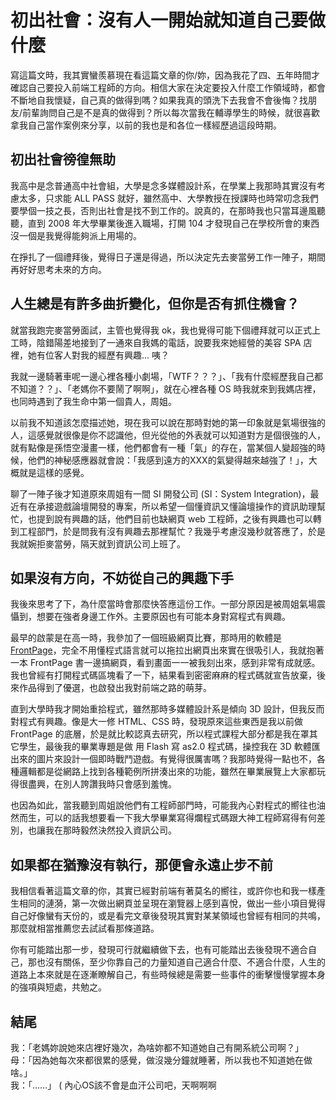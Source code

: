 # 初出社會：沒有人一開始就知道自己要做什麼

寫這篇文時，我其實蠻羨慕現在看這篇文章的你/妳，因為我花了四、五年時間才確認自己要投入前端工程師的方向。相信大家在決定要投入什麼工作領域時，都會不斷地自我懷疑，自己真的做得到嗎？如果我真的頭洗下去我會不會後悔？找朋友/前輩詢問自己是不是真的做得到？所以每次當我在輔導學生的時候，就很喜歡拿我自己當作案例來分享，以前的我也是和各位一樣經歷過這段時期。

## 初出社會徬徨無助

我高中是念普通高中社會組，大學是念多媒體設計系，在學業上我那時其實沒有考慮太多，只求能 ALL PASS 就好，雖然高中、大學教授在授課時也時常叨念我們要學個一技之長，否則出社會是找不到工作的。說真的，在那時我也只當耳邊風聽聽，直到 2008 年大學畢業後進入職場，打開 104 才發現自己在學校所會的東西沒一個是我覺得能夠派上用場的。

在掙扎了一個禮拜後，覺得日子還是得過，所以決定先去麥當勞工作一陣子，期間再好好思考未來的方向。

## 人生總是有許多曲折變化，但你是否有抓住機會？

就當我跑完麥當勞面試，主管也覺得我 ok，我也覺得可能下個禮拜就可以正式上工時，陰錯陽差地接到了一通來自我媽的電話，說要我來她經營的美容 SPA 店裡，她有位客人對我的經歷有興趣... 咦？

我就一邊騎著車呢一邊心裡各種小劇場，「WTF？？？」、「我有什麼經歷我自己都不知道？？」、「老媽你不要鬧了啊啊」，就在心裡各種 OS 時我就來到我媽店裡，也同時遇到了我生命中第一個貴人，周姐。

以前我不知道該怎麼描述她，現在我可以說在那時對她的第一印象就是氣場很強的人，這感覺就很像是你不認識他，但光從他的外表就可以知道對方是個很強的人，就有點像是孫悟空漫畫一樣，他們都會有一種「氣」的存在，當某個人變超強的時候，他們的神秘感應器就會說：「我感到遠方的XXX的氣變得越來越強了！」，大概就是這樣的感覺。

聊了一陣子後才知道原來周姐有一間 SI 開發公司 \(SI：System Integration\)，最近有在承接遊戲論壇開發的專案，所以希望一個懂資訊又懂論壇操作的資訊助理幫忙，也提到說有興趣的話，他們目前也缺網頁 web 工程師，之後有興趣也可以轉到工程部門，於是問我有沒有興趣去那裡幫忙？我幾乎考慮沒幾秒就答應了，於是我就婉拒麥當勞，隔天就到資訊公司上班了。

## 如果沒有方向，不妨從自己的興趣下手

我後來思考了下，為什麼當時會那麼快答應這份工作。一部分原因是被周姐氣場震懾到，想要在強者身邊工作外。主要原因也有可能本身對寫程式有興趣。

最早的啟蒙是在高一時，我參加了一個班級網頁比賽，那時用的軟體是[FrontPage](https://goo.gl/dJgiYx)，完全不用懂程式語言就可以拖拉出網頁出來實在很吸引人，我就抱著一本 FrontPage 書一邊搞網頁，看到畫面一一被我刻出來，感到非常有成就感。我也曾經有打開程式碼區塊看了一下，結果看到密密麻麻的程式碼就宣告放棄，後來作品得到了優選，也啟發出我對前端之路的萌芽。

直到大學時我才開始重拾程式，雖然那時多媒體設計系是傾向 3D 設計，但我反而對程式有興趣。像是大一修 HTML、CSS 時，發現原來這些東西是我以前做 FrontPage 的底層，於是就比較認真去研究，所以程式課程大部分都是我在罩其它學生，最後我的畢業專題是做 用 Flash 寫 as2.0 程式碼，操控我在 3D 軟體匯出來的圖片來設計一個即時戰鬥遊戲。有覺得很厲害嗎？我那時覺得一點也不，各種邏輯都是從網路上找到各種範例所拼湊出來的功能，雖然在畢業展覽上大家都玩得很盡興，在別人誇讚我時只會感到羞愧。

也因為如此，當我聽到周姐說他們有工程師部門時，可能我內心對程式的嚮往也油然而生，可以的話我想要看一下我大學畢業寫得爛程式碼跟大神工程師寫得有何差別，也讓我在那時毅然決然投入資訊公司。

## 如果都在猶豫沒有執行，那便會永遠止步不前

我相信看著這篇文章的你，其實已經對前端有著莫名的嚮往，或許你也和我一樣產生相同的漣漪，第一次做出網頁並呈現在瀏覽器上感到喜悅，做出一些小項目覺得自己好像蠻有天份的，或是看完文章後發現其實對某某領域也曾經有相同的共鳴，那麼就相當推薦您去試試看那條道路。

你有可能踏出那一步，發現可行就繼續做下去，也有可能踏出去後發現不適合自己，那也沒有關係，至少你靠自己的力量知道自己適合什麼、不適合什麼，人生的道路上本來就是在逐漸瞭解自己，有些時候總是需要一些事件的衝擊慢慢掌握本身的強項與短處，共勉之。

## 結尾

我：「老媽妳說她來店裡好幾次，為啥妳都不知道她自己有開系統公司啊？」  
母：「因為她每次來都很累的感覺，做沒幾分鐘就睡著，所以我也不知道她在做啥。」  
我：「……」 \( 內心OS該不會是血汗公司吧，天啊啊啊


